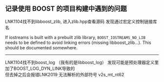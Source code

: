 ## 记录使用 BOOST 的项目构建中遇到的问题

LNK1104找不到libboost_zlib, 进入zlib.hpp查看源码 发现通过宏定义控制链接库名  

If iostreams is built with a prebuilt zlib library, `BOOST_IOSTREAMS_NO_LIB` needs to be defined to avoid linking errors (missing libboost_zlib...). This should be documented somewhere.  

---
LNK1104找不到boost_log （我有的是libboost_log） 发现可能是预处理器定义里加了BOOST_LOG_DYN_LINK导致的   
但去掉之后会报错LNK2019 无法解析的外部符号 v2s_mt_nt62